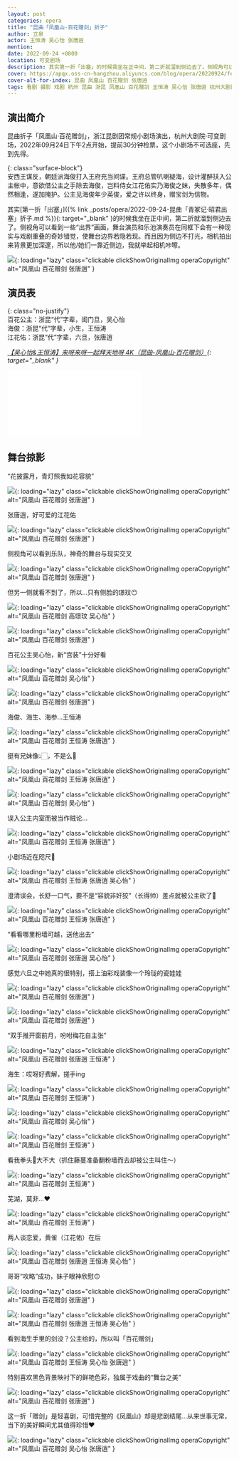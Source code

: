 ```yaml
---
layout: post
categories: opera
title: "昆曲「凤凰山·百花赠剑」折子"
author: 立泉
actor: 王恒涛 吴心怡 张唐逍
mention: 
date: 2022-09-24 +0800
location: 可变剧场
description: 其实第一折「出塞」的时候我坐在正中间，第二折就溜到侧边去了。侧视角可以看到一些“出界”画面，舞台演员和乐池演奏员在同框下会有一种现实与戏剧重叠的奇妙错觉，使舞台边界若隐若现。而且因为侧边不打光，相机拍出来背景更加深邃，所以他/她们一靠近侧边，我就举起相机咔嚓。
cover: https://apqx.oss-cn-hangzhou.aliyuncs.com/blog/opera/20220924/fenghuangshan_baihuazengjian/DSC03143_thumb.jpg
cover-alt-for-index: 昆曲 凤凰山 百花赠剑 张唐逍
tags: 看剧 摄影 戏剧 杭州 昆曲 浙昆 凤凰山 百花赠剑 王恒涛 吴心怡 张唐逍 杭州大剧院·可变剧场
---
```


## 演出简介

昆曲折子「凤凰山·百花赠剑」，浙江昆剧团常规小剧场演出，杭州大剧院·可变剧场，2022年09月24日下午2点开始，提前30分钟检票，这个小剧场不可选座，先到先得。

{: class="surface-block"}  
安西王谋反，朝廷派海俊打入王府充当间谍。王府总管叭喇疑海，设计灌醉扶入公主帐中，意欲借公主之手除去海俊，岂料侍女江花佑实乃海俊之妹，失散多年，偶然相逢，遂加掩护。公主见海俊年少英俊，爱之许以终身，赠宝剑为信物。

其实[第一折「出塞」]({% link _posts/opera/2022-09-24-昆曲「青冢记·昭君出塞」折子.md %}){: target="_blank" }的时候我坐在正中间，第二折就溜到侧边去了。侧视角可以看到一些“出界”画面，舞台演员和乐池演奏员在同框下会有一种现实与戏剧重叠的奇妙错觉，使舞台边界若隐若现。而且因为侧边不打光，相机拍出来背景更加深邃，所以他/她们一靠近侧边，我就举起相机咔嚓。

![](https://apqx.oss-cn-hangzhou.aliyuncs.com/blog/opera/20220924/fenghuangshan_baihuazengjian/DSC03324_thumb.jpg){: loading="lazy" class="clickable clickShowOriginalImg operaCopyright" alt="凤凰山 百花赠剑 张唐逍" }

## 演员表

{: class="no-justify"}  
百花公主：浙昆“代”字辈，闺门旦，吴心怡  
海俊：浙昆“代”字辈，小生，王恒涛  
江花佑：浙昆“代”字辈，六旦，张唐逍

*[【吴心怡&王恒涛】来呀来呀一起拜天地呀 4K（昆曲-凤凰山·百花赠剑）](https://www.bilibili.com/video/BV1SZ4y1Y77S){: target="_blank" }*

<div class="video-container">
<iframe loading="lazy" src="//player.bilibili.com/player.html?aid=385823345&bvid=BV1SZ4y1Y77S&cid=769137310&page=1&autoplay=0" scrolling="no" border="0" frameborder="no" framespacing="0" allowfullscreen="true"> </iframe>
</div>

## 舞台掠影

“花披露月，青灯照我如花容貌”

![](https://apqx.oss-cn-hangzhou.aliyuncs.com/blog/opera/20220924/fenghuangshan_baihuazengjian/DSC03079_thumb.jpg){: loading="lazy" class="clickable clickShowOriginalImg operaCopyright" alt="凤凰山 百花赠剑 张唐逍" }

张唐逍，好可爱的江花佑

![](https://apqx.oss-cn-hangzhou.aliyuncs.com/blog/opera/20220924/fenghuangshan_baihuazengjian/DSC03090_thumb.jpg){: loading="lazy" class="clickable clickShowOriginalImg operaCopyright" alt="凤凰山 百花赠剑 张唐逍" }

侧视角可以看到乐队，神奇的舞台与现实交叉

![](https://apqx.oss-cn-hangzhou.aliyuncs.com/blog/opera/20220924/fenghuangshan_baihuazengjian/DSC03133_thumb.jpg){: loading="lazy" class="clickable clickShowOriginalImg operaCopyright" alt="凤凰山 百花赠剑 张唐逍" }

但另一侧就看不到了，所以...只有侧脸的璟玟😶

![](https://apqx.oss-cn-hangzhou.aliyuncs.com/blog/opera/20220924/fenghuangshan_baihuazengjian/DSC03141_thumb.jpg){: loading="lazy" class="clickable clickShowOriginalImg operaCopyright" alt="凤凰山 百花赠剑 高璟玟 吴心怡" }

![](https://apqx.oss-cn-hangzhou.aliyuncs.com/blog/opera/20220924/fenghuangshan_baihuazengjian/DSC03143_thumb.jpg){: loading="lazy" class="clickable clickShowOriginalImg operaCopyright" alt="凤凰山 百花赠剑 张唐逍" }

百花公主吴心怡，新“宫装”十分好看

![](https://apqx.oss-cn-hangzhou.aliyuncs.com/blog/opera/20220924/fenghuangshan_baihuazengjian/DSC03187_thumb.jpg){: loading="lazy" class="clickable clickShowOriginalImg operaCopyright" alt="凤凰山 百花赠剑 吴心怡" }

![](https://apqx.oss-cn-hangzhou.aliyuncs.com/blog/opera/20220924/fenghuangshan_baihuazengjian/DSC03165_thumb.jpg){: loading="lazy" class="clickable clickShowOriginalImg operaCopyright" alt="凤凰山 百花赠剑 张唐逍" }

海俊、海生、海参...王恒涛

![](https://apqx.oss-cn-hangzhou.aliyuncs.com/blog/opera/20220924/fenghuangshan_baihuazengjian/DSC03179_thumb.jpg){: loading="lazy" class="clickable clickShowOriginalImg operaCopyright" alt="凤凰山 百花赠剑 王恒涛 张唐逍" }

挺有兄妹像👆🏻，不是么🤭

![](https://apqx.oss-cn-hangzhou.aliyuncs.com/blog/opera/20220924/fenghuangshan_baihuazengjian/DSC03183_thumb.jpg){: loading="lazy" class="clickable clickShowOriginalImg operaCopyright" alt="凤凰山 百花赠剑 王恒涛 张唐逍" }

![](https://apqx.oss-cn-hangzhou.aliyuncs.com/blog/opera/20220924/fenghuangshan_baihuazengjian/DSC03194_thumb.jpg){: loading="lazy" class="clickable clickShowOriginalImg operaCopyright" alt="凤凰山 百花赠剑 吴心怡" }

误入公主内室而被当作贼论...

![](https://apqx.oss-cn-hangzhou.aliyuncs.com/blog/opera/20220924/fenghuangshan_baihuazengjian/DSC03204_thumb.jpg){: loading="lazy" class="clickable clickShowOriginalImg operaCopyright" alt="凤凰山 百花赠剑 王恒涛 张唐逍" }

小剧场近在咫尺📸

![](https://apqx.oss-cn-hangzhou.aliyuncs.com/blog/opera/20220924/fenghuangshan_baihuazengjian/DSC03208_thumb.jpg){: loading="lazy" class="clickable clickShowOriginalImg operaCopyright" alt="凤凰山 百花赠剑 王恒涛 张唐逍 吴心怡" }

澄清误会，长舒一口气，要不是“容貌非奸狡”（长得帅）差点就被公主砍了🥶

![](https://apqx.oss-cn-hangzhou.aliyuncs.com/blog/opera/20220924/fenghuangshan_baihuazengjian/DSC03211_thumb.jpg){: loading="lazy" class="clickable clickShowOriginalImg operaCopyright" alt="凤凰山 百花赠剑 王恒涛 张唐逍" }

“看看哪里粉墙可越，送他出去”

![](https://apqx.oss-cn-hangzhou.aliyuncs.com/blog/opera/20220924/fenghuangshan_baihuazengjian/DSC03212_thumb.jpg){: loading="lazy" class="clickable clickShowOriginalImg operaCopyright" alt="凤凰山 百花赠剑 张唐逍 吴心怡" }

感觉六旦之中她真的很特别，搭上油彩戏装像一个玲珑的瓷娃娃

![](https://apqx.oss-cn-hangzhou.aliyuncs.com/blog/opera/20220924/fenghuangshan_baihuazengjian/DSC03214_thumb.jpg){: loading="lazy" class="clickable clickShowOriginalImg operaCopyright" alt="凤凰山 百花赠剑 张唐逍" }

<!-- ![](https://apqx.oss-cn-hangzhou.aliyuncs.com/blog/opera/20220924/fenghuangshan_baihuazengjian/DSC03215_thumb.jpg){: loading="lazy" class="clickable clickShowOriginalImg operaCopyright" alt="凤凰山 百花赠剑 张唐逍" } -->

![](https://apqx.oss-cn-hangzhou.aliyuncs.com/blog/opera/20220924/fenghuangshan_baihuazengjian/DSC03221_thumb.jpg){: loading="lazy" class="clickable clickShowOriginalImg operaCopyright" alt="凤凰山 百花赠剑 张唐逍" }

“双手推开窗前月，吩咐梅花自主张”

![](https://apqx.oss-cn-hangzhou.aliyuncs.com/blog/opera/20220924/fenghuangshan_baihuazengjian/DSC03223_thumb.jpg){: loading="lazy" class="clickable clickShowOriginalImg operaCopyright" alt="凤凰山 百花赠剑 张唐逍 王恒涛" }

<!-- ![](https://apqx.oss-cn-hangzhou.aliyuncs.com/blog/opera/20220924/fenghuangshan_baihuazengjian/DSC03230_thumb.jpg){: loading="lazy" class="clickable clickShowOriginalImg operaCopyright" alt="凤凰山 百花赠剑 吴心怡 王恒涛" } -->

海生：哎呀好费解，搓手ing

![](https://apqx.oss-cn-hangzhou.aliyuncs.com/blog/opera/20220924/fenghuangshan_baihuazengjian/DSC03232_thumb.jpg){: loading="lazy" class="clickable clickShowOriginalImg operaCopyright" alt="凤凰山 百花赠剑 王恒涛" }

![](https://apqx.oss-cn-hangzhou.aliyuncs.com/blog/opera/20220924/fenghuangshan_baihuazengjian/DSC03235_thumb.jpg){: loading="lazy" class="clickable clickShowOriginalImg operaCopyright" alt="凤凰山 百花赠剑 吴心怡" }

![](https://apqx.oss-cn-hangzhou.aliyuncs.com/blog/opera/20220924/fenghuangshan_baihuazengjian/DSC03250_thumb.jpg){: loading="lazy" class="clickable clickShowOriginalImg operaCopyright" alt="凤凰山 百花赠剑 王恒涛" }

看我拳头👊大不大（抓住藤蔓准备翻粉墙而去却被公主叫住～）

![](https://apqx.oss-cn-hangzhou.aliyuncs.com/blog/opera/20220924/fenghuangshan_baihuazengjian/DSC03255_thumb.jpg){: loading="lazy" class="clickable clickShowOriginalImg operaCopyright" alt="凤凰山 百花赠剑 王恒涛" }

芜湖，莫非...❤️

![](https://apqx.oss-cn-hangzhou.aliyuncs.com/blog/opera/20220924/fenghuangshan_baihuazengjian/DSC03264_thumb.jpg){: loading="lazy" class="clickable clickShowOriginalImg operaCopyright" alt="凤凰山 百花赠剑 王恒涛" }

两人谈恋爱，黄雀（江花佑）在后

![](https://apqx.oss-cn-hangzhou.aliyuncs.com/blog/opera/20220924/fenghuangshan_baihuazengjian/DSC03299_thumb.jpg){: loading="lazy" class="clickable clickShowOriginalImg operaCopyright" alt="凤凰山 百花赠剑 张唐逍 王恒涛 吴心怡" }

哥哥“攻略”成功，妹子眼神欣慰🙃

![](https://apqx.oss-cn-hangzhou.aliyuncs.com/blog/opera/20220924/fenghuangshan_baihuazengjian/DSC03301_thumb.jpg){: loading="lazy" class="clickable clickShowOriginalImg operaCopyright" alt="凤凰山 百花赠剑 张唐逍" }

![](https://apqx.oss-cn-hangzhou.aliyuncs.com/blog/opera/20220924/fenghuangshan_baihuazengjian/DSC03302_thumb.jpg){: loading="lazy" class="clickable clickShowOriginalImg operaCopyright" alt="凤凰山 百花赠剑 张唐逍 王恒涛 吴心怡" }

看到海生手里的剑没？公主给的，所以叫「百花赠剑」

![](https://apqx.oss-cn-hangzhou.aliyuncs.com/blog/opera/20220924/fenghuangshan_baihuazengjian/DSC03321_thumb.jpg){: loading="lazy" class="clickable clickShowOriginalImg operaCopyright" alt="凤凰山 百花赠剑 王恒涛 吴心怡 张唐逍" }

特别喜欢黑色背景映衬下的鲜艳色彩，独属于戏曲的“舞台之美”

![](https://apqx.oss-cn-hangzhou.aliyuncs.com/blog/opera/20220924/fenghuangshan_baihuazengjian/DSC03324_thumb.jpg){: loading="lazy" class="clickable clickShowOriginalImg operaCopyright" alt="凤凰山 百花赠剑 张唐逍" }

这一折「赠剑」是轻喜剧，可惜完整的《凤凰山》却是悲剧结尾...从来世事无常，当下的美好瞬间尤其值得珍惜❤️

![](https://apqx.oss-cn-hangzhou.aliyuncs.com/blog/opera/20220924/fenghuangshan_baihuazengjian/DSC03327_thumb.jpg){: loading="lazy" class="clickable clickShowOriginalImg operaCopyright" alt="凤凰山 百花赠剑 吴心怡 张唐逍" }

